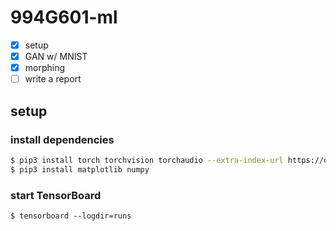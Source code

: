 # 994G601-ml
- [x] setup
- [x] GAN w/ MNIST
- [x] morphing
- [ ] write a report

## setup
### install dependencies
```bash
$ pip3 install torch torchvision torchaudio --extra-index-url https://download.pytorch.org/whl/cu113
$ pip3 install matplotlib numpy
```

### start TensorBoard
```
$ tensorboard --logdir=runs
```